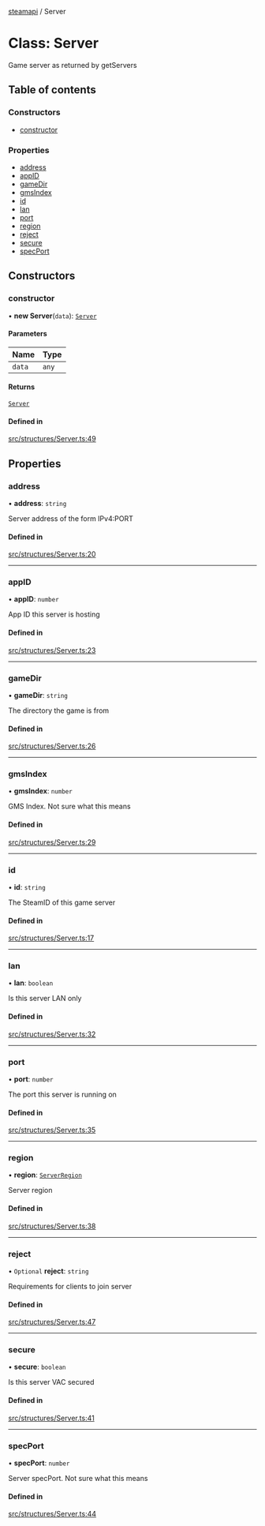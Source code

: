 [steamapi](../README.md) / Server

# Class: Server

Game server as returned by getServers

## Table of contents

### Constructors

- [constructor](Server.md#constructor)

### Properties

- [address](Server.md#address)
- [appID](Server.md#appid)
- [gameDir](Server.md#gamedir)
- [gmsIndex](Server.md#gmsindex)
- [id](Server.md#id)
- [lan](Server.md#lan)
- [port](Server.md#port)
- [region](Server.md#region)
- [reject](Server.md#reject)
- [secure](Server.md#secure)
- [specPort](Server.md#specport)

## Constructors

### constructor

• **new Server**(`data`): [`Server`](Server.md)

#### Parameters

| Name | Type |
| :------ | :------ |
| `data` | `any` |

#### Returns

[`Server`](Server.md)

#### Defined in

[src/structures/Server.ts:49](https://github.com/xDimGG/node-steamapi/blob/f869965/src/structures/Server.ts#L49)

## Properties

### address

• **address**: `string`

Server address of the form IPv4:PORT

#### Defined in

[src/structures/Server.ts:20](https://github.com/xDimGG/node-steamapi/blob/f869965/src/structures/Server.ts#L20)

___

### appID

• **appID**: `number`

App ID this server is hosting

#### Defined in

[src/structures/Server.ts:23](https://github.com/xDimGG/node-steamapi/blob/f869965/src/structures/Server.ts#L23)

___

### gameDir

• **gameDir**: `string`

The directory the game is from

#### Defined in

[src/structures/Server.ts:26](https://github.com/xDimGG/node-steamapi/blob/f869965/src/structures/Server.ts#L26)

___

### gmsIndex

• **gmsIndex**: `number`

GMS Index. Not sure what this means

#### Defined in

[src/structures/Server.ts:29](https://github.com/xDimGG/node-steamapi/blob/f869965/src/structures/Server.ts#L29)

___

### id

• **id**: `string`

The SteamID of this game server

#### Defined in

[src/structures/Server.ts:17](https://github.com/xDimGG/node-steamapi/blob/f869965/src/structures/Server.ts#L17)

___

### lan

• **lan**: `boolean`

Is this server LAN only

#### Defined in

[src/structures/Server.ts:32](https://github.com/xDimGG/node-steamapi/blob/f869965/src/structures/Server.ts#L32)

___

### port

• **port**: `number`

The port this server is running on

#### Defined in

[src/structures/Server.ts:35](https://github.com/xDimGG/node-steamapi/blob/f869965/src/structures/Server.ts#L35)

___

### region

• **region**: [`ServerRegion`](../enums/ServerRegion.md)

Server region

#### Defined in

[src/structures/Server.ts:38](https://github.com/xDimGG/node-steamapi/blob/f869965/src/structures/Server.ts#L38)

___

### reject

• `Optional` **reject**: `string`

Requirements for clients to join server

#### Defined in

[src/structures/Server.ts:47](https://github.com/xDimGG/node-steamapi/blob/f869965/src/structures/Server.ts#L47)

___

### secure

• **secure**: `boolean`

Is this server VAC secured

#### Defined in

[src/structures/Server.ts:41](https://github.com/xDimGG/node-steamapi/blob/f869965/src/structures/Server.ts#L41)

___

### specPort

• **specPort**: `number`

Server specPort. Not sure what this means

#### Defined in

[src/structures/Server.ts:44](https://github.com/xDimGG/node-steamapi/blob/f869965/src/structures/Server.ts#L44)
